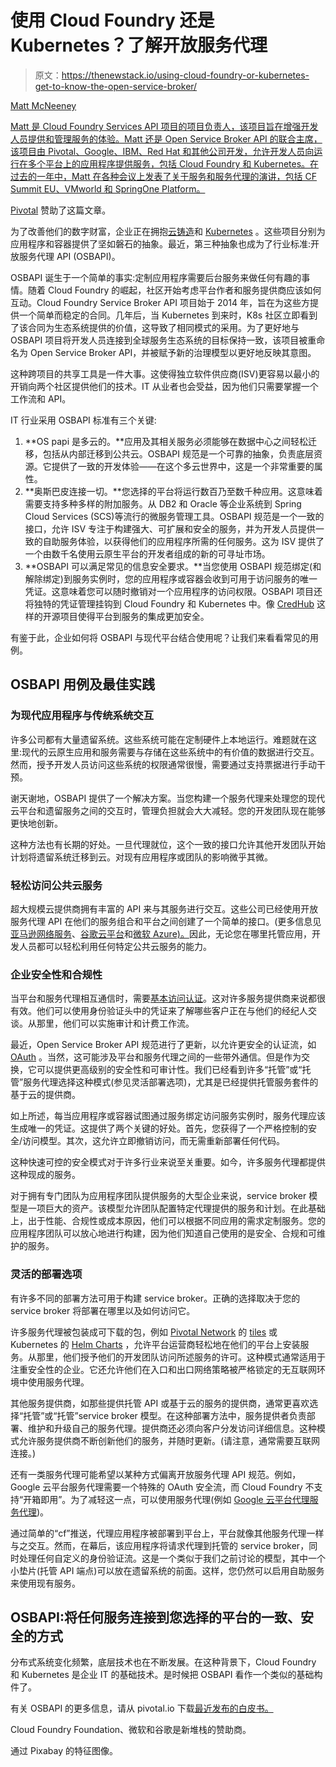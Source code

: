 # 使用 Cloud Foundry 还是 Kubernetes？了解开放服务代理

> 原文：<https://thenewstack.io/using-cloud-foundry-or-kubernetes-get-to-know-the-open-service-broker/>

[](https://tanzu.vmware.com/)

[Matt McNeeney](https://tanzu.vmware.com/)

[Matt 是 Cloud Foundry Services API 项目的项目负责人，该项目旨在增强开发人员提供和管理服务的体验。Matt 还是 Open Service Broker API 的联合主席，该项目由 Pivotal、Google、IBM、Red Hat 和其他公司开发，允许开发人员向运行在多个平台上的应用程序提供服务，包括 Cloud Foundry 和 Kubernetes。在过去的一年中，Matt 在各种会议上发表了关于服务和服务代理的演讲，包括 CF Summit EU、VMworld 和 SpringOne Platform。](https://tanzu.vmware.com/)

[](https://tanzu.vmware.com/)[](https://tanzu.vmware.com/)

[Pivotal](https://tanzu.vmware.com/) 赞助了这篇文章。

为了改善他们的数字财富，企业正在拥抱[云铸造](https://www.cloudfoundry.org/)和 [Kubernetes](https://kubernetes.io/) 。这些项目分别为应用程序和容器提供了坚如磐石的抽象。最近，第三种抽象也成为了行业标准:开放服务代理 API (OSBAPI)。

OSBAPI 诞生于一个简单的事实:定制应用程序需要后台服务来做任何有趣的事情。随着 Cloud Foundry 的崛起，社区开始考虑平台作者和服务提供商应该如何互动。Cloud Foundry Service Broker API 项目始于 2014 年，旨在为这些方提供一个简单而稳定的合同。几年后，当 Kubernetes 到来时，K8s 社区立即看到了该合同为生态系统提供的价值，这导致了相同模式的采用。为了更好地与 OSBAPI 项目将开发人员连接到全球服务生态系统的目标保持一致，该项目被重命名为 Open Service Broker API，并被赋予新的治理模型以更好地反映其意图。

这种跨项目的共享工具是一件大事。这使得独立软件供应商(ISV)更容易以最小的开销向两个社区提供他们的技术。IT 从业者也会受益，因为他们只需要掌握一个工作流和 API。

IT 行业采用 OSBAPI 标准有三个关键:

1.  **OS papi 是多云的。**应用及其相关服务必须能够在数据中心之间轻松迁移，包括从内部迁移到公共云。OSBAPI 规范是一个可靠的抽象，负责底层资源。它提供了一致的开发体验——在这个多云世界中，这是一个非常重要的属性。
2.  **奥斯巴皮连接一切。**您选择的平台将运行数百乃至数千种应用。这意味着需要支持多种多样的附加服务。从 DB2 和 Oracle 等企业系统到 Spring Cloud Services (SCS)等流行的微服务管理工具。OSBAPI 规范是一个一致的接口，允许 ISV 专注于构建强大、可扩展和安全的服务，并为开发人员提供一致的自助服务体验，以获得他们的应用程序所需的任何服务。这为 ISV 提供了一个由数千名使用云原生平台的开发者组成的新的可寻址市场。
3.  **OSBAPI 可以满足常见的信息安全要求。**当您使用 OSBAPI 规范绑定(和解除绑定)到服务实例时，您的应用程序或容器会收到可用于访问服务的唯一凭证。这意味着您可以随时撤销对一个应用程序的访问权限。OSBAPI 项目还将独特的凭证管理挂钩到 Cloud Foundry 和 Kubernetes 中。像 [CredHub](https://docs.cloudfoundry.org/credhub/) 这样的开源项目使得平台到服务的集成更加安全。

有鉴于此，企业如何将 OSBAPI 与现代平台结合使用呢？让我们来看看常见的用例。

## OSBAPI 用例及最佳实践

### 为现代应用程序与传统系统交互

许多公司都有大量遗留系统。这些系统可能在定制硬件上本地运行。难题就在这里:现代的云原生应用和服务需要与存储在这些系统中的有价值的数据进行交互。然而，授予开发人员访问这些系统的权限通常很慢，需要通过支持票据进行手动干预。

谢天谢地，OSBAPI 提供了一个解决方案。当您构建一个服务代理来处理您的现代云平台和遗留服务之间的交互时，管理负担就会大大减轻。您的开发团队现在能够更快地创新。

这种方法也有长期的好处。一旦代理就位，这个一致的接口允许其他开发团队开始计划将遗留系统迁移到云。对现有应用程序或团队的影响微乎其微。

### 轻松访问公共云服务

超大规模云提供商拥有丰富的 API 来与其服务进行交互。这些公司已经使用开放服务代理 API 在他们的服务组合和平台之间创建了一个简单的接口。(更多信息见[亚马逊网络服务](https://pivotal.io/platform/services-marketplace/data-management/aws)、[谷歌云平台](https://pivotal.io/platform/services-marketplace/data-management/google-cloud-platform)和[微软 Azure)。](https://pivotal.io/platform/services-marketplace/data-management/microsoft-azure)因此，无论您在哪里托管应用，开发人员都可以轻松利用任何特定公共云服务的能力。

### 企业安全性和合规性

当平台和服务代理相互通信时，需要[基本访问认证](https://en.wikipedia.org/wiki/Basic_access_authentication)。这对许多服务提供商来说都很有效。他们可以使用身份验证头中的凭证来了解哪些客户正在与他们的经纪人交谈。从那里，他们可以实施审计和计费工作流。

最近，Open Service Broker API 规范进行了更新，以允许更安全的认证流，如 [OAuth](https://github.com/openservicebrokerapi/servicebroker/blob/master/spec.md#platform-to-service-broker-authentication) 。当然，这可能涉及平台和服务代理之间的一些带外通信。但是作为交换，它可以提供更高级别的安全性和可审计性。我们已经看到许多“托管”或“托管”服务代理选择这种模式(参见灵活部署选项)，尤其是已经提供托管服务套件的基于云的提供商。

如上所述，每当应用程序或容器试图通过服务绑定访问服务实例时，服务代理应该生成唯一的凭证。这提供了两个关键的好处。首先，您获得了一个严格控制的安全/访问模型。其次，这允许立即撤销访问，而无需重新部署任何代码。

这种快速可控的安全模式对于许多行业来说至关重要。如今，许多服务代理都提供这种现成的服务。

对于拥有专门团队为应用程序团队提供服务的大型企业来说，service broker 模型是一项巨大的资产。该模型允许团队配置特定代理提供的服务和计划。在此基础上，出于性能、合规性或成本原因，他们可以根据不同应用的需求定制服务。您的应用程序团队可以放心地进行构建，因为他们知道自己使用的是安全、合规和可维护的服务。

### 灵活的部署选项

有许多不同的部署方法可用于构建 service broker。正确的选择取决于您的 service broker 将部署在哪里以及如何访问它。

许多服务代理被包装成可下载的包，例如 [Pivotal Network](https://network.pivotal.io/) 的 [tiles](https://docs.pivotal.io/tiledev/tile-structure.html) 或 Kubernetes 的 [Helm Charts](https://github.com/kubernetes/charts) ，允许平台运营商轻松地在他们的平台上安装服务。从那里，他们授予他们的开发团队访问所述服务的许可。这种模式通常适用于注重安全性的企业。它还允许他们在入口和出口网络策略被严格锁定的无互联网环境中使用服务代理。

其他服务提供商，如那些提供托管 API 或基于云的服务的提供商，通常更喜欢选择“托管”或“托管”service broker 模型。在这种部署方法中，服务提供者负责部署、维护和升级自己的服务代理。提供商还必须向客户分发访问详细信息。这种模式允许服务提供商不断创新他们的服务，并随时更新。(请注意，通常需要互联网连接。)

还有一类服务代理可能希望以某种方式偏离开放服务代理 API 规范。例如，Google 云平台服务代理需要一个特殊的 OAuth 安全流，而 Cloud Foundry 不支持“开箱即用”。为了减轻这一点，可以使用服务代理(例如 [Google 云平台代理服务代理](https://github.com/cloudfoundry-incubator/gcp-broker-proxy))。

通过简单的“cf”推送，代理应用程序被部署到平台上，平台就像其他服务代理一样与之交互。然而，在幕后，该应用程序将请求代理到托管的 service broker，同时处理任何自定义的身份验证流。这是一个类似于我们之前讨论的模型，其中一个小垫片(托管 API 端点)可以放在遗留系统的前面。这样，您仍然可以启用自助服务来使用现有服务。

## OSBAPI:将任何服务连接到您选择的平台的一致、安全的方式

分布式系统变化频繁，底层技术也在不断发展。在这种背景下，Cloud Foundry 和 Kubernetes 是企业 IT 的基础技术。是时候把 OSBAPI 看作一个类似的基础构件了。

有关 OSBAPI 的更多信息，请从 pivotal.io 下载[最近发布的白皮书。](https://content.pivotal.io/white-papers/an-inside-look-at-the-open-service-broker-api)

Cloud Foundry Foundation、微软和谷歌是新堆栈的赞助商。

通过 Pixabay 的特征图像。

<svg xmlns:xlink="http://www.w3.org/1999/xlink" viewBox="0 0 68 31" version="1.1"><title>Group</title> <desc>Created with Sketch.</desc></svg>